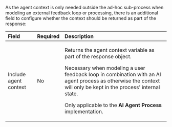 As the agent context is only needed outside the ad-hoc sub-process when modeling an external feedback loop or processing, there is an additional field to configure whether the context should be returned as part of the response:

| Field                 | Required | Description                                                                                                                                                                                                                                                                                                       |
| :-------------------- | :------- | :---------------------------------------------------------------------------------------------------------------------------------------------------------------------------------------------------------------------------------------------------------------------------------------------------------------- |
| Include agent context | No       | <p>Returns the agent context variable as part of the response object.</p><p>Necessary when modeling a user feedback loop in combination with an AI agent process as otherwise the context will only be kept in the process' internal state.</p><p>Only applicable to the **AI Agent Process** implementation.</p> |
